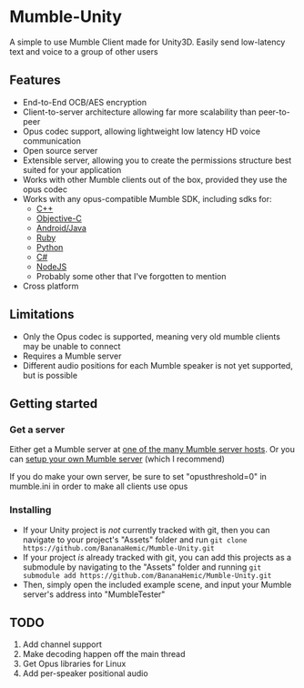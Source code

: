 # Mumble-Unity

A simple to use Mumble Client made for Unity3D.
Easily send low-latency text and voice to a group of other users

## Features
* End-to-End OCB/AES encryption
* Client-to-server architecture allowing far more scalability than peer-to-peer
* Opus codec support, allowing lightweight low latency HD voice communication
* Open source server
* Extensible server, allowing you to create the permissions structure best suited for your application
* Works with other Mumble clients out of the box, provided they use the opus codec
* Works with any opus-compatible Mumble SDK, including sdks for:
  * [C++](https://github.com/mumble-voip/mumble)
  * [Objective-C](https://github.com/mumble-voip/mumblekit)
  * [Android/Java](https://github.com/pcgod/mumble-android)
  * [Ruby](https://github.com/mattvperry/mumble-ruby)
  * [Python](https://github.com/frymaster/mumbleclient)
  * [C#](https://github.com/martindevans/MumbleSharp)
  * [NodeJS](https://github.com/Rantanen/node-mumble)
  * Probably some other that I've forgotten to mention
* Cross platform

## Limitations
* Only the Opus codec is supported, meaning very old mumble clients may be unable to connect
* Requires a Mumble server
* Different audio positions for each Mumble speaker is not yet supported, but is possible

## Getting started
### Get a server
   Either get a Mumble server at [one of the many Mumble server hosts](https://wiki.mumble.info/wiki/Hosters).
Or you can [setup your own Mumble server](https://wiki.mumble.info/wiki/Installing_Mumble) (which I recommend)

   If you do make your own server, be sure to set "opusthreshold=0" in mumble.ini in order to make all clients use opus
### Installing
   * If your Unity project is *not* currently tracked with git, then you can navigate to your project's "Assets" folder and run
   `git clone https://github.com/BananaHemic/Mumble-Unity.git`
   * If your project *is* already tracked with git, you can add this projects as a submodule by navigating to the "Assets" folder and running
   `git submodule add https://github.com/BananaHemic/Mumble-Unity.git`
   * Then, simply open the included example scene, and input your Mumble server's address into "MumbleTester"

## TODO
1. Add channel support
2. Make decoding happen off the main thread
3. Get Opus libraries for Linux
4. Add per-speaker positional audio
